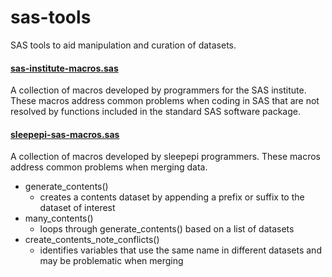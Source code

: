 sas-tools
=========

SAS tools to aid manipulation and curation of datasets.

#### [sas-institute-macros.sas](https://github.com/sleepepi/sas-tools/tree/master/sas-institute-macros.sas)
A collection of macros developed by programmers for the SAS institute. These macros address common problems
when coding in SAS that are not resolved by functions included in the standard SAS software package.

#### [sleepepi-sas-macros.sas](https://github.com/sleepepi/sas-tools/tree/master/sleepepi-sas-macros.sas)
A collection of macros developed by sleepepi programmers. These macros address common problems
when merging data.
  - generate_contents()
    - creates a contents dataset by appending a prefix or suffix to the dataset of interest
  - many_contents()
    - loops through generate_contents() based on a list of datasets
  - create_contents_note_conflicts()
    - identifies variables that use the same name in different datasets and may be problematic when merging
